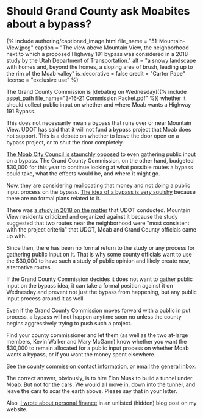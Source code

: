 # Should Grand County ask Moabites about a bypass?

{% include authoring/captioned_image.html
    file_name = "51-Mountain-View.jpeg"
    caption = "The view above Mountain View, the neighborhood next to which a proposed Highway 191 bypass was considered in a 2018 study by the Utah Department of Transportation."
    alt = "a snowy landscape with homes and, beyond the homes, a sloping area of brush, leading up to the rim of the Moab valley"
    is_decorative = false
    credit = "Carter Pape"
    license = "exclusive use"
%}

The Grand County Commission is [debating on Wednesday]({% include asset_path file_name="3-16-21 Commission Packet.pdf" %}) whether it should collect public input on whether and where Moab wants a Highway 191 Bypass.

This does not necessarily mean a bypass that runs over or near Mountain View. UDOT has said that it will not fund a bypass project that Moab does not support. This is a debate on whether to leave the door open on a bypass project, or to shut the door completely.

[The Moab City Council is staunchly opposed](https://www.moabtimes.com/articles/bypass-talks-yield-animosity-no-decisions-as-residents-voice-fears/) to even gathering public input on a bypass. The Grand County Commission, on the other hand, budgeted $30,000 for this year to continue looking at what possible routes a bypass could take, what the effects would be, and where it might go.

Now, they are considering reallocating that money and not doing a public input process on the bypass. [The idea of a bypass is very squishy](https://www.moabtimes.com/articles/what-does-bypass-mean/) because there are no formal plans related to it.

There was [a study in 2018 on the matter](https://www.arcgis.com/apps/MapJournal/index.html?appid=03b200018428482388a1c0a46955dc2a#) that UDOT conducted. Mountain View residents criticized and organized against it because the study suggested that two routes near the neighborhood were "most consistent with the project criteria" that UDOT, Moab and Grand County officials came up with.

Since then, there has been no formal return to the study or any process for gathering public input on it. That is why some county officials want to use the $30,000 to have such a study of public opinion and likely create new, alternative routes.

If the Grand County Commission decides it does not want to gather public input on the bypass idea, it can take a formal position against it on Wednesday and prevent not just the bypass from happening, but any public input process around it as well.

Even if the Grand County Commission moves forward with a public in put process, a bypass will not happen anytime soon no unless the county begins aggressively trying to push such a project.

Find your county commissioner and let them (as well as the two at-large members, Kevin Walker and Mary McGann) know whether you want the $30,000 to remain allocated for a public input process on whether Moab wants a bypass, or if you want the money spent elsewhere.

See the [county commission contact information](https://www.grandcountyutah.net/134/County-Commission), or [email the general inbox](mailto:commission@grandcountyutah.net?subject=Highway%20191%20bypass).

The correct answer, obviously, is to hire Elon Musk to build a tunnel under Moab. But not for the cars. We would all move in, down into the tunnel, and leave the cars to scar the earth above. Please say that in your letter.

Also, [I wrote about personal finance](https://carterpape.com/the-blog/1400-checks) in an unlisted (hidden) blog post on my website.
